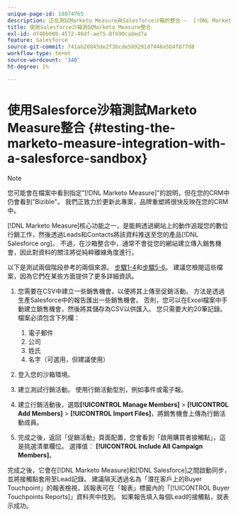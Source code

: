 ```yaml
---
unique-page-id: 18874765
description: 正在測試Marketo Measure與Salesforce沙箱的整合 —  [!DNL Marketo Measure]
title: 使用Salesforce沙箱測試Marketo Measure整合
exl-id: df40b000-4572-46df-aef5-8f690ca8ed7a
feature: Salesforce
source-git-commit: 741ab20845de2f3bcde589291d7446a5b4f877d8
workflow-type: tm+mt
source-wordcount: '340'
ht-degree: 1%

---
```


# 使用Salesforce沙箱測試Marketo Measure整合 {#testing-the-marketo-measure-integration-with-a-salesforce-sandbox}

>[!NOTE]
>
>您可能會在檔案中看到指定&quot;[!DNL Marketo Measure]&quot;的說明，但在您的CRM中仍會看到&quot;Bizible&quot;。 我們正致力於更新此專案，品牌重塑將很快反映在您的CRM中。

[!DNL Marketo Measure]核心功能之一，是能夠透過網站上的動作追蹤您的數位行銷工作，然後透過Leads和Contacts將該資料推送至您的產品[!DNL Salesforce org]。 不過，在沙箱整合中，通常不會從您的網站建立傳入銷售機會，因此對資料的關注將從純粹離線角度進行。

以下是測試兩個階段參考的兩個來源。 [步驟1-4](https://help.salesforce.com/s/articleView?id=lead_import_wizard.htm&amp;language=en_US&amp;type=5)和[步驟5-6](/help/channel-tracking-and-setup/offline-channels/legacy-processes/syncing-offline-campaigns.md)。 建議您檢閱這些檔案，因為它們在某些方面提供了更多詳細資訊。

1. 您需要在CSV中建立一些銷售機會，以便將其上傳至促銷活動。 方法是透過生產Salesforce中的報告匯出一些銷售機會。 否則，您可以在Excel檔案中手動建立銷售機會，然後將其儲存為CSV以供匯入。 您只需要大約20筆記錄。 檔案必須包含下列欄：

   1. 電子郵件
   1. 公司
   1. 姓氏
   1. 名字（可選用，但建議使用）

1. 登入您的沙箱環境。
1. 建立測試行銷活動。 使用行銷活動型別，例如事件或電子報。
1. 建立行銷活動後，選取&#x200B;**[!UICONTROL Manage Members]** > **[!UICONTROL Add Members]** > **[!UICONTROL Import Files]**，將銷售機會上傳為行銷活動成員。
1. 完成之後，返回「促銷活動」頁面配置，您會看到「啟用購買者接觸點」，這是挑選清單欄位。 選擇值： **[!UICONTROL Include All Campaign Members]**。

完成之後，它會在[!DNL Marketo Measure]和[!DNL Salesforce]之間啟動同步，並將接觸點套用至Lead記錄。 建議隔天透過名為「潛在客戶上的Buyer Touchpoint」的報表檢視，該報表可在「報表」標籤內的「[!UICONTROL Buyer Touchpoints Reports]」資料夾中找到。 如果報告填入每個Lead的接觸點，就表示成功。
